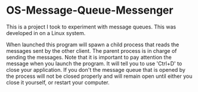 # OS-Message-Queue-Messenger
This is a project I took to experiment with message queues. This was developed in on a Linux system.

When launched this program will spawn a child process that reads the messages sent by the other client. The parent process is in charge of sending the messages.
Note that it is important to pay attention the message when you launch the program. It will tell you to use 'Ctrl+D' to close your application. If you don't the message queue that is opened by the process will not be closed properly and will remain open until either you close it yourself, or restart your computer.
